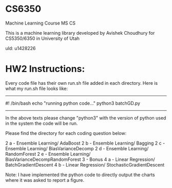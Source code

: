 # CS6350
Machine Learning Course MS CS

This is a machine learning library developed by Avishek Choudhury for CS5350/6350 in University of Utah

uId: u1428226


# HW2 Instructions:

Every code file has their own run.sh file added in each directory. Here is what my run.sh file looks like:

**********

#! /bin/bash
echo "running python code..."
python3 batchGD.py

**********

In the above texts please change "python3" with the version of python used in the system the code will be run.

Please find the directory for each coding question below:

2 a - Ensemble Learning/ AdaBoost
2 b - Ensemble Learning/ Bagging
2 c - Ensemble Learning/ BiasVarianceDecomp
2 d - Ensemble Learning/ RandomForest
2 e - Ensemble Learning/ BiasVarianceDecompRandomForest
3 - Bonus
4 a - Linear Regression/ BatchGradientDescent
4 b - Linear Regression/ StochasticGradientDescent

Note: I have implemented the python code to directly output the charts where it was asked to report a figure.
